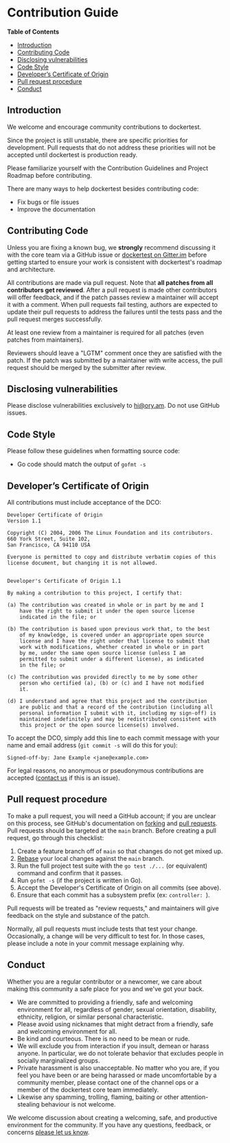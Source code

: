 # Contribution Guide

<!-- START doctoc generated TOC please keep comment here to allow auto update -->
<!-- DON'T EDIT THIS SECTION, INSTEAD RE-RUN doctoc TO UPDATE -->
**Table of Contents**

- [Introduction](#introduction)
- [Contributing Code](#contributing-code)
- [Disclosing vulnerabilities](#disclosing-vulnerabilities)
- [Code Style](#code-style)
- [Developer’s Certificate of Origin](#developer%E2%80%99s-certificate-of-origin)
- [Pull request procedure](#pull-request-procedure)
- [Conduct](#conduct)

<!-- END doctoc generated TOC please keep comment here to allow auto update -->

## Introduction

We welcome and encourage community contributions to dockertest.

Since the project is still unstable, there are specific priorities for development. Pull requests that do not address these priorities will not be accepted until dockertest is production ready.

Please familiarize yourself with the Contribution Guidelines and Project Roadmap before contributing.

There are many ways to help dockertest besides contributing code:

- Fix bugs or file issues
- Improve the documentation

## Contributing Code

Unless you are fixing a known bug, we **strongly** recommend discussing it with the core team via a GitHub issue or [dockertest on Gitter.im](https://gitter.im/ory-am/dockertest) before getting started to ensure your work is consistent with dockertest's roadmap and architecture.

All contributions are made via pull request. Note that **all patches from all contributors get reviewed**. After a pull request is made other contributors will offer feedback, and if the patch passes review a maintainer will accept it with a comment. When pull requests fail testing, authors are expected to update their pull requests to address the failures until the tests pass and the pull request merges successfully.

At least one review from a maintainer is required for all patches (even patches from maintainers).

Reviewers should leave a "LGTM" comment once they are satisfied with the patch. If the patch was submitted by a maintainer with write access, the pull request should be merged by the submitter after review.

## Disclosing vulnerabilities

Please disclose vulnerabilities exclusively to [hi@ory.am](mailto:hi@ory.am). Do not use GitHub issues.

## Code Style

Please follow these guidelines when formatting source code:

* Go code should match the output of `gofmt -s`

## Developer’s Certificate of Origin

All contributions must include acceptance of the DCO:

```text
Developer Certificate of Origin
Version 1.1

Copyright (C) 2004, 2006 The Linux Foundation and its contributors.
660 York Street, Suite 102,
San Francisco, CA 94110 USA

Everyone is permitted to copy and distribute verbatim copies of this
license document, but changing it is not allowed.


Developer's Certificate of Origin 1.1

By making a contribution to this project, I certify that:

(a) The contribution was created in whole or in part by me and I
    have the right to submit it under the open source license
    indicated in the file; or

(b) The contribution is based upon previous work that, to the best
    of my knowledge, is covered under an appropriate open source
    license and I have the right under that license to submit that
    work with modifications, whether created in whole or in part
    by me, under the same open source license (unless I am
    permitted to submit under a different license), as indicated
    in the file; or

(c) The contribution was provided directly to me by some other
    person who certified (a), (b) or (c) and I have not modified
    it.

(d) I understand and agree that this project and the contribution
    are public and that a record of the contribution (including all
    personal information I submit with it, including my sign-off) is
    maintained indefinitely and may be redistributed consistent with
    this project or the open source license(s) involved.
```

To accept the DCO, simply add this line to each commit message with your name and email address (`git commit -s` will do this for you):

```text
Signed-off-by: Jane Example <jane@example.com>
```

For legal reasons, no anonymous or pseudonymous contributions are accepted ([contact us](mailto:hi@ory.am) if this is an issue).

## Pull request procedure

To make a pull request, you will need a GitHub account; if you are unclear on this process, see GitHub's documentation on [forking](https://help.github.com/articles/fork-a-repo) and [pull requests](https://help.github.com/articles/using-pull-requests). Pull requests should be targeted at the `main` branch. Before creating a pull request, go through this checklist:

1. Create a feature branch off of `main` so that changes do not get mixed up.
1. [Rebase](http://git-scm.com/book/en/Git-Branching-Rebasing) your local changes against the `main` branch.
1. Run the full project test suite with the `go test ./...` (or equivalent) command and confirm that it passes.
1. Run `gofmt -s` (if the project is written in Go).
1. Accept the Developer's Certificate of Origin on all commits (see above).
1. Ensure that each commit has a subsystem prefix (ex: `controller: `).

Pull requests will be treated as "review requests," and maintainers will give feedback on the style and substance of the patch.

Normally, all pull requests must include tests that test your change. Occasionally, a change will be very difficult to test for. In those cases, please include a note in your commit message explaining why.

## Conduct

Whether you are a regular contributor or a newcomer, we care about making this community a safe place for you and we've got your back.

* We are committed to providing a friendly, safe and welcoming environment for all, regardless of gender, sexual orientation, disability, ethnicity, religion, or similar personal characteristic.
* Please avoid using nicknames that might detract from a friendly, safe and welcoming environment for all.
* Be kind and courteous. There is no need to be mean or rude.
* We will exclude you from interaction if you insult, demean or harass anyone. In particular, we do not tolerate behavior that excludes people in socially marginalized groups.
* Private harassment is also unacceptable. No matter who you are, if you feel you have been or are being harassed or made uncomfortable by a community member, please contact one of the channel ops or a member of the dockertest core team immediately.
* Likewise any spamming, trolling, flaming, baiting or other attention-stealing behaviour is not welcome.

We welcome discussion about creating a welcoming, safe, and productive environment for the community. If you have any questions, feedback, or concerns [please let us know](https://gitter.im/ory-am/dockertest).

